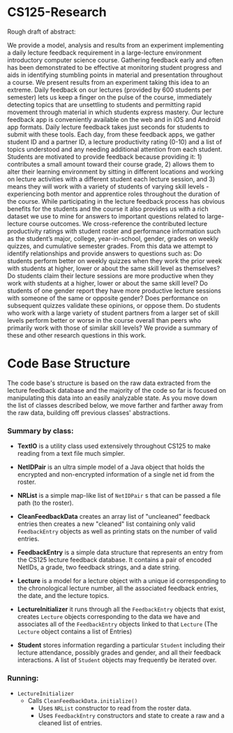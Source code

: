 # CS125-Research
Rough draft of abstract:

We provide a model, analysis and results from an experiment implementing a daily lecture feedback requirement in a large-lecture environment introductory computer science course. Gathering feedback early and often has been demonstrated to be effective at monitoring student progress and aids in identifying stumbling points in material and presentation throughout a course. We present results from an experiment taking this idea to an extreme. Daily feedback on our lectures (provided by 600 students per semester) lets us keep a finger on the pulse of the course, immediately detecting topics that are unsettling to students and permitting rapid movement through material in which students express mastery. Our lecture feedback app is conveniently available on the web and in iOS and Android app formats. Daily lecture feedback takes just seconds for students to submit with these tools. Each day, from these feedback apps, we gather student ID and a partner ID, a lecture productivity rating (0-10) and a list of topics understood and any needing additional attention from each student. Students are motivated to provide feedback because providing it: 1) contributes a small amount toward their course grade, 2) allows them to alter their learning environment by sitting in different locations and working on lecture activities with a different student each lecture session, and 3) means they will work with a variety of students of varying skill levels - experiencing both mentor and apprentice roles throughout the duration of the course. While participating in the lecture feedback process has obvious benefits for the students and the course it also provides us with a rich dataset we use to mine for answers to important questions related to large-lecture course outcomes. We cross-reference the contributed lecture productivity ratings with student roster and performance information such as the student’s major, college, year-in-school, gender, grades on weekly quizzes, and cumulative semester grades. From this data we attempt to identify relationships and provide answers to questions such as: Do students perform better on weekly quizzes when they work the prior week with students at higher, lower or about the same skill level as themselves? Do students claim their lecture sessions are more productive when they work with students at a higher, lower or about the same skill level? Do students of one gender report they have more productive lecture sessions with someone of the same or opposite gender? Does performance on subsequent quizzes validate these opinions, or oppose them. Do students who work with a large variety of student partners from a larger set of skill levels perform better or worse in the course overall than peers who primarily work with those of similar skill levels? We provide a summary of these and other research questions in this work.


# Code Base Structure
The code base's structure is based on the raw data extracted from the lecture feedback database and the majority of the code so far is focused on manipulating this data into an easily analyzable state.  As you move down the list of classes described below, we move farther and farther away from the raw data, building off previous classes' abstractions.

### Summary by class:
* **TextIO** is a utility class used extensively throughout CS125 to make reading from a text file much simpler.

* **NetIDPair** is an ultra simple model of a Java object that holds the encrypted and non-encrypted information of a single net id from the roster.
* **NRList** is a simple map-like list of `NetIDPair` s that can be passed a file path (to the roster).
* **CleanFeedbackData** creates an array list of "uncleaned" feedback entries then creates a new "cleaned" list containing only valid `FeedbackEntry` objects as well as printing stats on the number of valid entries.
* **FeedbackEntry** is a simple data structure that represents an entry from the CS125 lecture feedback database. It contains a pair of encoded NetIDs, a grade, two feedback strings, and a date string.
* **Lecture** is a model for a lecture object with a unique id corresponding to the chronological lecture number, all the associated feedback entries, the date, and the lecture topics.
* **LectureInitializer** it runs through all the `FeedbackEntry` objects that exist, creates `Lecture` objects corresponding to the data we have and associates all of the `FeedbackEntry` objects linked to that `Lecture` (The `Lecture` object contains a list of Entries)
* **Student** stores information regarding a particular `Student` including their lecture attendance, possibly grades and gender, and all their feedback interactions. A list of `Student` objects may frequently be iterated over.



### Running:
* `LectureInitializer`
	* Calls `CleanFeedbackData.initialize()`
		* Uses `NRList` constructor to read from the roster data.
		* Uses `FeedbackEntry` constructors and state to create a raw and a cleaned list of entries.
